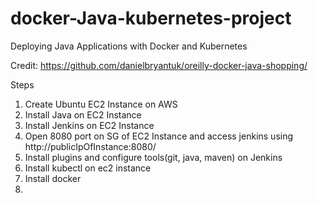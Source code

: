 # docker-Java-kubernetes-project
Deploying Java Applications with Docker and Kubernetes

Credit: https://github.com/danielbryantuk/oreilly-docker-java-shopping/

Steps
1. Create Ubuntu EC2 Instance on AWS
2. Install Java on EC2 Instance
3. Install Jenkins on EC2 Instance
4. Open 8080 port on SG of EC2 Instance and access jenkins using http://publicIpOfInstance:8080/
5. Install plugins and configure tools(git, java, maven) on Jenkins
6. Install kubectl on ec2 instance
7. Install docker
8. 
